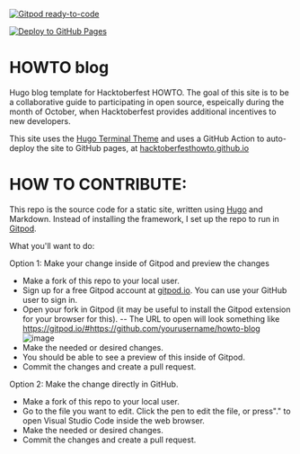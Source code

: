 [![Gitpod ready-to-code](https://img.shields.io/badge/Gitpod-ready--to--code-blue?logo=gitpod)](https://gitpod.io/#https://github.com/hacktoberfesthowto/howto-blog)

[![Deploy to GitHub Pages](https://github.com/hacktoberfesthowto/howto-blog/actions/workflows/push.yml/badge.svg)](https://github.com/hacktoberfesthowto/howto-blog/actions/workflows/push.yml)

# HOWTO blog
Hugo blog template for Hacktoberfest HOWTO. The goal of this site is to be a collaborative guide to participating in open source, espeically during the month of October, when Hacktoberfest provides additional incentives to new developers.

This site uses the [Hugo Terminal Theme](https://github.com/panr/hugo-theme-terminal) and uses a GitHub Action to auto-deploy the site to GitHub pages, at [hacktoberfesthowto.github.io](https://hacktoberfesthowto.github.io/)


# HOW TO CONTRIBUTE:
This repo is the source code for a static site, written using [Hugo](https://gohugo.io/) and Markdown.
Instead of installing the framework, I set up the repo to run in [Gitpod](https://www.gitpod.io/).

What you'll want to do:

Option 1: Make your change inside of Gitpod and preview the changes

- Make a fork of this repo to your local user.
- Sign up for a free Gitpod account at [gitpod.io](https://gitpod.io/).  You can use your GitHub user to sign in.
- Open your fork in Gitpod (it may be useful to install the Gitpod extension for your browser for this).
-- The URL to open will look something like https://gitpod.io/#https://github.com/yourusername/howto-blog
![image](https://user-images.githubusercontent.com/876146/190049603-7805307f-eba5-4c9b-85e5-7103a633fb69.png)
- Make the needed or desired changes.
- You should be able to see a preview of this inside of Gitpod.
- Commit the changes and create a pull request.


Option 2: Make the change directly in GitHub.
- Make a fork of this repo to your local user.
- Go to the file you want to edit. Click the pen to edit the file, or press"." to open Visual Studio Code inside the web browser.
- Make the needed or desired changes.
- Commit the changes and create a pull request.  
